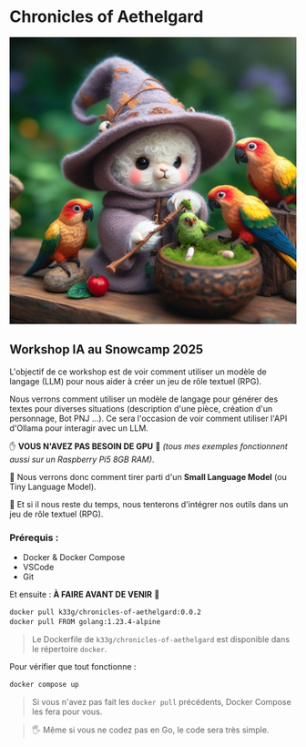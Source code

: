 # Chronicles of Aethelgard

![Chronicles of Aethelgard](chronicles.jpeg)

## Workshop IA au Snowcamp 2025

L'objectif de ce workshop est de voir comment utiliser un modèle de langage (LLM) pour nous aider à créer un jeu de rôle textuel (RPG).

Nous verrons comment utiliser un modèle de langage pour générer des textes pour diverses situations (description d'une pièce, création d'un personnage, Bot PNJ ...). Ce sera l'occasion de voir comment utiliser l'API d'Ollama pour interagir avec un LLM.

✋ **VOUS N'AVEZ PAS BESOIN DE GPU** 🎉 *(tous mes exemples fonctionnent aussi sur un Raspberry Pi5 8GB RAM)*. 

🐣 Nous verrons donc comment tirer parti d'un **Small Language Model** (ou Tiny Language Model).

🍒 Et si il nous reste du temps, nous tenterons d'intégrer nos outils dans un jeu de rôle textuel (RPG). 

### Prérequis :

- Docker & Docker Compose
- VSCode
- Git

Et ensuite : **À FAIRE AVANT DE VENIR** 🙏

```bash
docker pull k33g/chronicles-of-aethelgard:0.0.2
docker pull FROM golang:1.23.4-alpine 
```

> Le Dockerfile de `k33g/chronicles-of-aethelgard` est disponible dans le répertoire `docker`.

Pour vérifier que tout fonctionne :

```bash
docker compose up
```
> Si vous n'avez pas fait les `docker pull` précédents, Docker Compose les fera pour vous.

> 🖐️ Même si vous ne codez pas en Go, le code sera très simple.